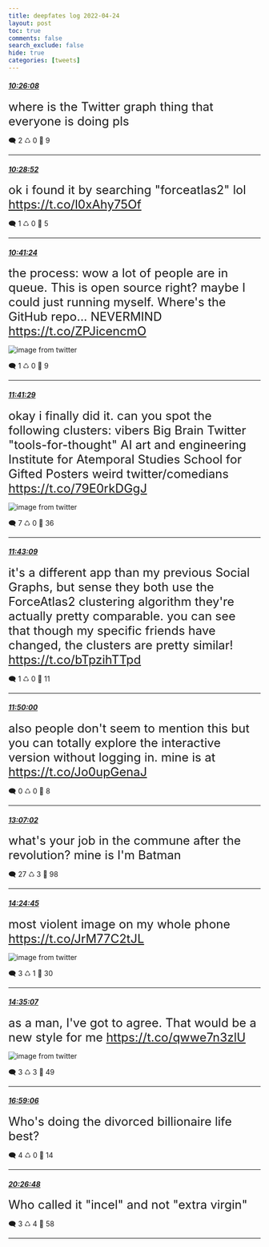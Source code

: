 ```yaml
---
title: deepfates log 2022-04-24
layout: post
toc: true
comments: false
search_exclude: false
hide: true
categories: [tweets]
---
```



#### <a href = "https://twitter.com/deepfates/status/1518265042634002432">*10:26:08*</a>

<font size="5">where is the Twitter graph thing that everyone is doing pls</font>



🗨️ 2 ♺ 0 🤍  9   

---
    
#### <a href = "https://twitter.com/deepfates/status/1518265728733962242">*10:28:52*</a>

<font size="5">ok i found it by searching "forceatlas2" lol   https://t.co/l0xAhy75Of</font>



🗨️ 1 ♺ 0 🤍  5   

---
    
#### <a href = "https://twitter.com/deepfates/status/1518268881185476608">*10:41:24*</a>

<font size="5">the process: wow a lot of people are in queue. This is open source right? maybe I could just running myself. Where's the GitHub repo... NEVERMIND  https://t.co/ZPJicencmO</font>

![image from twitter](/images/from_twitter/FRH5gH-WQAYfhB7.jpg)


🗨️ 1 ♺ 0 🤍  9   

---
    
#### <a href = "https://twitter.com/deepfates/status/1518284004272836612">*11:41:29*</a>

<font size="5">okay i finally did it. can you spot the following clusters:  vibers Big Brain Twitter "tools-for-thought" AI art and engineering Institute for Atemporal Studies School for Gifted Posters weird twitter/comedians  https://t.co/79E0rkDGgJ</font>

![image from twitter](/images/from_twitter/FRIG0NIXMAMdr0s.jpg)


🗨️ 7 ♺ 0 🤍  36   

---
    
#### <a href = "https://twitter.com/deepfates/status/1518284422839218179">*11:43:09*</a>

<font size="5">it's a different app than my previous Social Graphs, but sense they both use the ForceAtlas2 clustering algorithm they're actually pretty comparable. you can see that though my specific friends have changed, the clusters are pretty similar!   https://t.co/bTpzihTTpd</font>



🗨️ 1 ♺ 0 🤍  11   

---
    
#### <a href = "https://twitter.com/deepfates/status/1518286147415379970">*11:50:00*</a>

<font size="5">also people don't seem to mention this but you can totally explore the interactive version without logging in. mine is at  https://t.co/Jo0upGenaJ</font>



🗨️ 0 ♺ 0 🤍  8   

---
    
#### <a href = "https://twitter.com/deepfates/status/1518305533584760832">*13:07:02*</a>

<font size="5">what's your job in the commune after the revolution? mine is I'm Batman</font>



🗨️ 27 ♺ 3 🤍  98   

---
    
#### <a href = "https://twitter.com/deepfates/status/1518325092232613889">*14:24:45*</a>

<font size="5">most violent image on my whole phone  https://t.co/JrM77C2tJL</font>

![image from twitter](/images/from_twitter/FRIsn-yXoAEl22R.jpg)


🗨️ 3 ♺ 1 🤍  30   

---
    
#### <a href = "https://twitter.com/deepfates/status/1518327698342428672">*14:35:07*</a>

<font size="5">as a man, I've got to agree. That would be a new style for me  https://t.co/qwwe7n3zlU</font>

![image from twitter](/images/from_twitter/FRIu_uTXMAAyd8F.jpg)


🗨️ 3 ♺ 3 🤍  49   

---
    
#### <a href = "https://twitter.com/deepfates/status/1518363932817252353">*16:59:06*</a>

<font size="5">Who's doing the divorced billionaire life best?</font>



🗨️ 4 ♺ 0 🤍  14   

---
    
#### <a href = "https://twitter.com/deepfates/status/1518416203659706368">*20:26:48*</a>

<font size="5">Who called it "incel" and not "extra virgin"</font>



🗨️ 3 ♺ 4 🤍  58   

---
    
            
